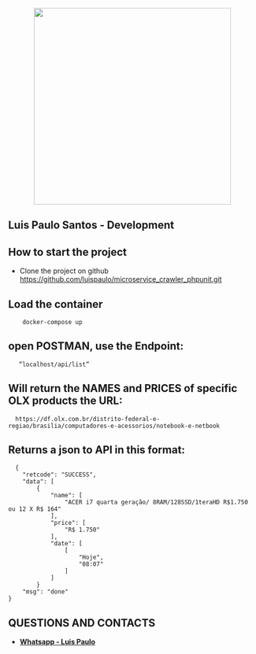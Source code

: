 <p align="center"><a href="https://laravel.com" target="_blank"><img src="https://www.eureciclo.com.br/img/selo-horizontal.ea6b8657.png" width="400"></a></p>
</p>

## Luis Paulo Santos - Development

## How to start the project
- Clone the project on github
https://github.com/luispaulo/microservice_crawler_phpunit.git


## Load the container
```
    docker-compose up
```

## open POSTMAN, use the Endpoint:
```
   “localhost/api/list”
```

## Will return the NAMES and PRICES of specific OLX products the URL:
```
  https://df.olx.com.br/distrito-federal-e-regiao/brasilia/computadores-e-acessorios/notebook-e-netbook
```

## Returns a json to API in this format:
```
  {
    "retcode": "SUCCESS",
    "data": [
        {
            "name": [
                "ACER i7 quarta geração/ 8RAM/128SSD/1teraHD R$1.750 ou 12 X R$ 164"
            ],
            "price": [
                "R$ 1.750"
            ],
            "date": [
                [
                    "Hoje",
                    "08:07"
                ]
            ]
        }
    "msg": "done"
}
```


## QUESTIONS AND CONTACTS
- **[Whatsapp - Luis Paulo ](https://api.whatsapp.com/send?phone=5561982481004)**
